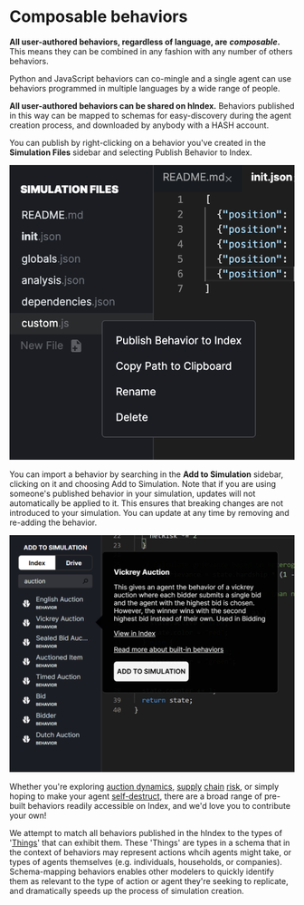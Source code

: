 # Composable behaviors

**All user-authored behaviors, regardless of language, are** _**composable**_**.** This means they can be combined in any fashion with any number of others behaviors.

Python and JavaScript behaviors can co-mingle and a single agent can use behaviors programmed in multiple languages by a wide range of people.

**All user-authored behaviors can be shared on hIndex.** Behaviors published in this way can be mapped to schemas for easy-discovery during the agent creation process, and downloaded by anybody with a HASH account.

You can publish by right-clicking on a behavior you've created in the **Simulation Files** sidebar and selecting Publish Behavior to Index. 

![Publishing a behavior to Index](../.gitbook/assets/screen-shot-2020-05-30-at-5.54.56-pm.png)

You can import a behavior by searching in the **Add to Simulation** sidebar, clicking on it and choosing Add to Simulation. Note that if you are using someone's published behavior in your simulation, updates will not automatically be applied to it. This ensures that breaking changes are not introduced to your simulation. You can update at any time by removing and re-adding the behavior.

![Adding a published behavior to your model](../.gitbook/assets/image%20%284%29.png)

Whether you're exploring [auction dynamics](https://hash.ai/index/5e864383eb2a71233b2fe0c5/english-auction), [supply](https://hash.ai/index/5e869db7eb2a7155562fe107/supply-chain-fulfill) [chain](https://hash.ai/index/5e869e1aeb2a71b0fa2fe109/supply-chain-calculate-order) [risk](https://hash.ai/index/5e869d61eb2a71504e2fe105/supply-chain-intake), or simply hoping to make your agent [self-destruct](https://hash.ai/index/5e71039b050bd5fa5f42790c/remove-self), there are a broad range of pre-built behaviors readily accessible on Index, and we'd love you to contribute your own!

We attempt to match all behaviors published in the hIndex to the types of '[Things](https://hash.ai/index/schemas/Thing)' that can exhibit them. These 'Things' are types in a schema that in the context of behaviors may represent actions whcih agents might take, or types of agents themselves \(e.g. individuals, households, or companies\). Schema-mapping behaviors enables other modelers to quickly identify them as relevant to the type of action or agent they're seeking to replicate, and dramatically speeds up the process of simulation creation.



